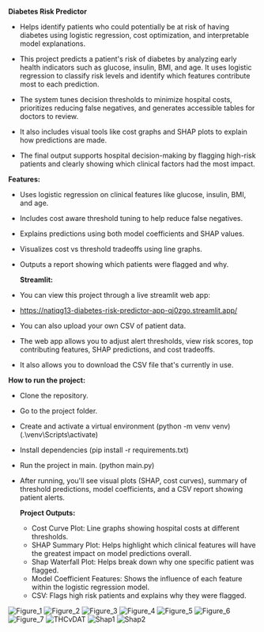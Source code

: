 **Diabetes Risk Predictor**

- Helps identify patients who could potentially be at risk of having diabetes using logistic regression, cost optimization, and interpretable model explanations.

- This project predicts a patient's risk of diabetes by analyzing early health indicators such as glucose, insulin, BMI, and age. It uses logistic regression to classify risk levels and identify which features contribute most to each prediction.
- The system tunes decision thresholds to minimize hospital costs, prioritizes reducing false negatives, and generates accessible tables for doctors to review.
- It also includes visual tools like cost graphs and SHAP plots to explain how predictions are made.
- The final output supports hospital decision-making by flagging high-risk patients and clearly showing which clinical factors had the most impact.

**Features:**

- Uses logistic regression on clinical features like glucose, insulin, BMI, and age.
- Includes cost aware threshold tuning to help reduce false negatives.
- Explains predictions using both model coefficients and SHAP values.
- Visualizes cost vs threshold tradeoffs using line graphs.
- Outputs a report showing which patients were flagged and why.

  **Streamlit:**
- You can view this project through a live streamlit web app:
- https://natiqg13-diabetes-risk-predictor-app-qj0zgo.streamlit.app/
- You can also upload your own CSV of patient data.
- The web app allows you to adjust alert thresholds, view risk scores, top contributing features, SHAP predictions, and cost tradeoffs.
- It also allows you to download the CSV file that's currently in use.
  

**How to run the project:**

- Clone the repository.
- Go to the project folder.
- Create and activate a virtual environment (python -m venv venv) (.\venv\Scripts\activate)
- Install dependencies (pip install -r requirements.txt)
- Run the project in main. (python main.py)
- After running, you'll see visual plots (SHAP, cost curves), summary of threshold predictions, model coefficients, and a CSV report showing patient alerts.

  **Project Outputs:**
  - Cost Curve Plot: Line graphs showing hospital costs at different thresholds.
  - SHAP Summary Plot: Helps highlight which clinical features will have the greatest impact on model predictions overall.
  - Shap Waterfall Plot: Helps break down why one specific patient was flagged.
  - Model Coefficient Features: Shows the influence of each feature within the logistic regression model.
  - CSV: Flags high risk patients and explains why they were flagged.


![Figure_1](https://github.com/user-attachments/assets/836b7cea-da7f-4eee-a86a-3544c5bb0c30)
![Figure_2](https://github.com/user-attachments/assets/dca81b47-026b-4b0f-be78-8da9adb74058)
![Figure_3](https://github.com/user-attachments/assets/b8519d3c-eac0-410a-b8da-4533da29c28b)
![Figure_4](https://github.com/user-attachments/assets/2e0f492d-fa32-46a7-b332-a3550b7be351)
![Figure_5](https://github.com/user-attachments/assets/40886235-fec2-4ed2-925e-12d0fc3ef3a0)
![Figure_6](https://github.com/user-attachments/assets/9deda789-4162-47fe-b8d9-f371b1881acb)
![Figure_7](https://github.com/user-attachments/assets/e2a6ec83-e653-42f5-a6e9-a7168903df73)
![THCvDAT](https://github.com/user-attachments/assets/46eda958-017c-49e3-a04d-a5f02f8f4ff6)
![Shap1](https://github.com/user-attachments/assets/fa533706-e07b-4068-8749-6bf80101f5f0)
![Shap2](https://github.com/user-attachments/assets/225b4a22-471c-40be-bc20-b5ef712e48bd)


